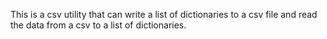 This is a csv utility that can write a list of dictionaries to a csv file and read the data from a csv to a list of dictionaries.

